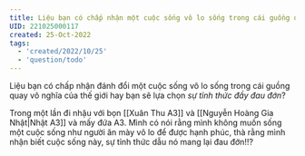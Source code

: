 ```yaml
---
title: Liệu bạn có chấp nhận một cuộc sống vô lo sống trong cái guồng quay của thế giới đánh đổi lấy sự tỉnh thức đau đớn
UID: 221025000117
created: 25-Oct-2022
tags:
  - 'created/2022/10/25'
  - 'question/todo'
---
```

Liệu bạn có chấp nhận đánh đổi một cuộc sống vô lo sống trong cái guồng quay vô nghĩa của thế giới hay bạn sẽ lựa chọn *sự tỉnh thức đầy đau đớn*?

Trong một lần đi nhậu với bọn [[Xuân Thu A3]] và [[Nguyễn Hoàng Gia Nhật|Nhật A3]] và mấy đứa A3. Mình có nói rằng mình không muốn sống một cuộc sống như người ăn mày vô lo để được hạnh phúc, thà rằng mình nhận biết cuộc sống này, sự tỉnh thức dẫu nó mang lại đau đớn!!?